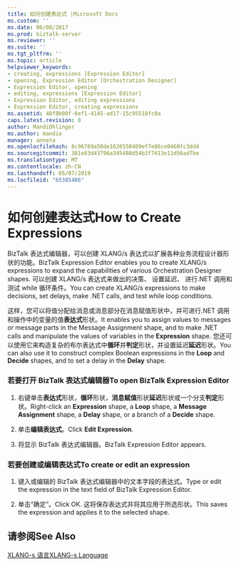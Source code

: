 ```yaml
---
title: 如何创建表达式 |Microsoft Docs
ms.custom: ''
ms.date: 06/08/2017
ms.prod: biztalk-server
ms.reviewer: ''
ms.suite: ''
ms.tgt_pltfrm: ''
ms.topic: article
helpviewer_keywords:
- creating, expressions [Expression Editor]
- opening, Expression Editor [Orchestration Designer]
- Expression Editor, opening
- editing, expressions [Expression Editor]
- Expression Editor, editing expressions
- Expression Editor, creating expressions
ms.assetid: 48f8b00f-6ef1-4145-ad17-15c95518fc8a
caps.latest.revision: 8
author: MandiOhlinger
ms.author: mandia
manager: anneta
ms.openlocfilehash: 8c96769a50de1626550409ef7e86ce0460fc3dd4
ms.sourcegitcommit: 381e83d43796a345488d54b3f7413e11d56ad7be
ms.translationtype: MT
ms.contentlocale: zh-CN
ms.lasthandoff: 05/07/2019
ms.locfileid: "65385486"
---
```

# <a name="how-to-create-expressions"></a><span data-ttu-id="dd9e1-102">如何创建表达式</span><span class="sxs-lookup"><span data-stu-id="dd9e1-102">How to Create Expressions</span></span>
<span data-ttu-id="dd9e1-103">BizTalk 表达式编辑器，可以创建 XLANG/s 表达式以扩展各种业务流程设计器形状的功能。</span><span class="sxs-lookup"><span data-stu-id="dd9e1-103">BizTalk Expression Editor enables you to create XLANG/s expressions to expand the capabilities of various Orchestration Designer shapes.</span></span> <span data-ttu-id="dd9e1-104">可以创建 XLANG/s 表达式来做出的决策、 设置延迟、 进行.NET 调用和测试 while 循环条件。</span><span class="sxs-lookup"><span data-stu-id="dd9e1-104">You can create XLANG/s expressions to make decisions, set delays, make .NET calls, and test while loop conditions.</span></span>  
  
 <span data-ttu-id="dd9e1-105">这样，您可以将值分配给消息或消息部分在消息赋值形状中，并可进行.NET 调用和操作中的变量的值**表达式**形状。</span><span class="sxs-lookup"><span data-stu-id="dd9e1-105">It enables you to assign values to messages or message parts in the Message Assignment shape, and to make .NET calls and manipulate the values of variables in the **Expression** shape.</span></span> <span data-ttu-id="dd9e1-106">您还可以使用它来构造复杂的布尔表达式中**循环**并**判定**形状，并设置延迟**延迟**形状。</span><span class="sxs-lookup"><span data-stu-id="dd9e1-106">You can also use it to construct complex Boolean expressions in the **Loop** and **Decide** shapes, and to set a delay in the **Delay** shape.</span></span>  
  
### <a name="to-open-biztalk-expression-editor"></a><span data-ttu-id="dd9e1-107">若要打开 BizTalk 表达式编辑器</span><span class="sxs-lookup"><span data-stu-id="dd9e1-107">To open BizTalk Expression Editor</span></span>  
  
1.  <span data-ttu-id="dd9e1-108">右键单击**表达式**形状，**循环**形状，**消息赋值**形状**延迟**形状或一个分支**判定**形状。</span><span class="sxs-lookup"><span data-stu-id="dd9e1-108">Right-click an **Expression** shape, a **Loop** shape, a **Message Assignment** shape, a **Delay** shape, or a branch of a **Decide** shape.</span></span>  
  
2.  <span data-ttu-id="dd9e1-109">单击**编辑表达式**。</span><span class="sxs-lookup"><span data-stu-id="dd9e1-109">Click **Edit Expression**.</span></span>  
  
3.  <span data-ttu-id="dd9e1-110">将显示 BizTalk 表达式编辑器。</span><span class="sxs-lookup"><span data-stu-id="dd9e1-110">BizTalk Expression Editor appears.</span></span>  
  
### <a name="to-create-or-edit-an-expression"></a><span data-ttu-id="dd9e1-111">若要创建或编辑表达式</span><span class="sxs-lookup"><span data-stu-id="dd9e1-111">To create or edit an expression</span></span>  
  
1.  <span data-ttu-id="dd9e1-112">键入或编辑的 BizTalk 表达式编辑器中的文本字段的表达式。</span><span class="sxs-lookup"><span data-stu-id="dd9e1-112">Type or edit the expression in the text field of BizTalk Expression Editor.</span></span>  
  
2.  <span data-ttu-id="dd9e1-113">单击“确定”。</span><span class="sxs-lookup"><span data-stu-id="dd9e1-113">Click OK.</span></span> <span data-ttu-id="dd9e1-114">这将保存表达式并将其应用于所选形状。</span><span class="sxs-lookup"><span data-stu-id="dd9e1-114">This saves the expression and applies it to the selected shape.</span></span>  
  
## <a name="see-also"></a><span data-ttu-id="dd9e1-115">请参阅</span><span class="sxs-lookup"><span data-stu-id="dd9e1-115">See Also</span></span>  
 [<span data-ttu-id="dd9e1-116">XLANG-s 语言</span><span class="sxs-lookup"><span data-stu-id="dd9e1-116">XLANG-s Language</span></span>](../core/xlang-s-language.md)